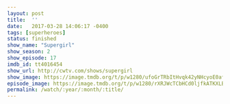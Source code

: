 ```yaml
---
layout: post
title:  ''
date:   2017-03-28 14:06:17 -0400
tags: [superheroes]
status: finished
show_name: "Supergirl"
show_season: 2
show_episode: 17
imdb_id: tt4016454
show_url: http://cwtv.com/shows/supergirl
show_image: https://image.tmdb.org/t/p/w1280/ufoGrTRbItHvqk42yNHcyoE0afM.jpg
episode_image: https://image.tmdb.org/t/p/w1280/rXRJWcTCbHCd0ljfkATKXLBhw6K.jpg
permalink: /watch/:year/:month/:title/
---
```

